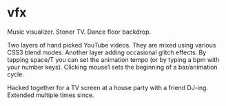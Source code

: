 # vfx

Music visualizer. Stoner TV. Dance floor backdrop.

Two layers of hand picked YouTube videos. They are mixed using various CSS3 blend modes. Another layer adding occasional glitch effects. By tapping space/T you can set the animation tempo (or by typing a bpm with your number keys). Clicking mouse1 sets the beginning of a bar/animation cycle.

Hacked together for a TV screen at a house party with a friend DJ-ing. Extended multiple times since.
